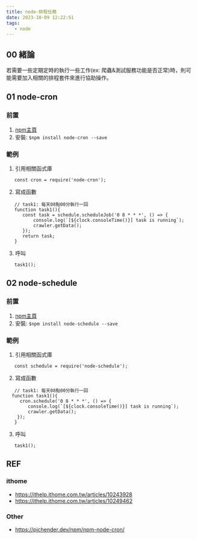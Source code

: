 ```yaml
---
title: node-排程任務
date: 2023-10-09 12:22:51
tags:
   - node
---
```


## 00 緒論
若需要一些定期定時的執行一些工作(ex: 爬蟲&測試服務功能是否正常)時，則可能需要加入相關的排程套件來進行協助操作。
<!--more-->

## 01 node-cron

### 前置
1. [npm主頁](https://www.npmjs.com/package/node-cron)
2. 安裝: `$npm install node-cron --save`

### 範例
1. 引用相關函式庫
  ```javascript=
     const cron = require('node-cron');
  ```
2. 寫成函數
  ```javascript=
     // task1: 每天08點00分執行一回
     function task1(){
        const task = schedule.scheduleJob('0 8 * * *', () => {
            console.log(`[${clock.consoleTime()}] task is running`);
            crawler.getData();
        });
        return task;
     }
  ```
3. 呼叫
  ```javascript=
     task1();
  ```

## 02 node-schedule
### 前置
1. [npm主頁](https://www.npmjs.com/search?q=node-schedule)
2. 安裝: `$npm install node-schedule --save`

### 範例
1. 引用相關函式庫
  ```javascript=
     const schedule = require('node-schedule');
  ```
2. 寫成函數
  ```javascript=
     // task1: 每天08點00分執行一回
    function task1(){
       cron.schedule('0 8 * * *', () => {
          console.log(`[${clock.consoleTime()}] task is running`);
          crawler.getData();
      });
     }
  ```
3. 呼叫
  ```javascript=
     task1();
  ```

## REF
### ithome
- https://ithelp.ithome.com.tw/articles/10243928
- https://ithelp.ithome.com.tw/articles/10249462
### Other
- https://pjchender.dev/npm/npm-node-cron/